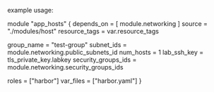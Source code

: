 example usage:

module "app_hosts" {
  depends_on = [ module.networking  ]
  source = "./modules/host"
  resource_tags = var.resource_tags

  group_name = "test-group"
  subnet_ids = module.networking.public_subnets_id
  num_hosts = 1
  lab_ssh_key         = tls_private_key.labkey
  security_groups_ids = module.networking.security_groups_ids

  roles = ["harbor"]
  var_files = ["harbor.yaml"]
}